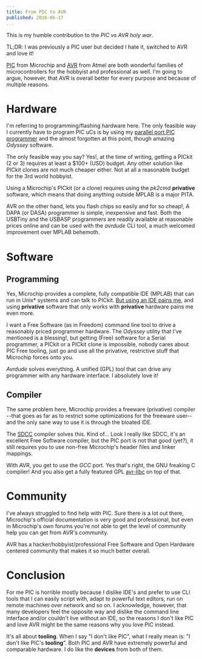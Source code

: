 ```yaml
---
title: From PIC to AVR
published: 2016-06-17
...
```


This is my humble contribution to the *PIC vs AVR holy war*.

TL;DR: I was previously a PIC user but decided I hate it, switched to AVR and
love it!

[PIC](https://en.wikipedia.org/wiki/PIC_microcontroller) from Microchip and
[AVR](https://en.wikipedia.org/wiki/Atmel_AVR) from Atmel are both wonderful
families of microcontrollers for the hobbyist and professional as well. I'm
going to argue, however, that AVR is overall better for every purpose and
because of multiple reasons.

<!--more-->

# Hardware

I'm referring to programming/flashing hardware here. The only feasible way I
currently have to program PIC uCs is by using my [parallel port PIC
programmer](https://sillybytes.net/2013/08/programando-pics-en-gnulinux-hardware-y.html)
and the almost forgotten at this point, though amazing *Odyssey* software.

The only feasible way you say? Yes!, at the time of writing, getting a PICkit (2
or 3) requires at least a $100+ (USD) budget. Any other solution like PICkit
clones are not much cheaper either. Not at all a reasonable budget for the 3rd
world hobbyist.

Using a Microchip's PICkit (or a clone) requires using the *pk2cmd*
**privative** software, which means that doing anything outside MPLAB is a major
PITA.

AVR on the other hand, lets you flash chips so easily and for so cheap!, A DAPA
(or DASA) programmer is simple, inexpensive and fast. Both the USBTiny and the
USBASP programmers are readily available at reasonable prices online and can be
used with the *avrdude*  CLI tool, a much welcomed improvement over MPLAB
behemoth.


# Software

## Programming

Yes, Microchip provides a complete, fully compatible IDE (MPLAB) that can run in
Unix\* systems and can talk to PICkit. [But using an IDE pains
me](https://sillybytes.net/2016/03/why-do-i-hate-ides.htm), and using
**privative** software that only works with **privative** hardware pains me even
more.

I want a Free Software (as in Freedom) command line tool to drive a reasonably
priced programmer hardware. The *Odyssey* utility that I've mentioned is a
blessing!, but getting (Free) software for a Serial programmer, a PICkit or a
PICkit clone is impossible, nobody cares about PIC Free tooling, just go and use
all the privative, restrictive stuff that Microchip forces onto you.

*Avrdude* solves everything. A unified (GPL) tool that can drive any programmer
with any hardware interface. I absolutely love it!


## Compiler

The same problem here, Microchip provides a freeware (privative) compiler --that
goes as far as to restrict some optimizations for the freeware user-- and the
only sane way to use it is through the bloated IDE.

The [SDCC](http://sdcc.sourceforge.net/) compiler solves this. Kind of... Look I
really like SDCC, it's an excellent Free Software compiler, but the PIC port is
not that good (yet?), it still requires you to use non-free Microchip's header
files and linker mappings.

With AVR, you get to use the *GCC* port. Yes that's right, the GNU freaking C
compiler! And you also get a fully featured GPL
[avr-libc](http://www.nongnu.org/avr-libc/) on top of that.


# Community

I've always struggled to find help with PIC. Sure there is a lot out there,
Microchip's official documentation is very good and professional, but even in
Microchip's own forums you're not able to get the level of community help you
can get from AVR's community.

AVR has a hacker/hobbyist/professional Free Software and Open Hardware
centered community that makes it so much better overall.


# Conclusion

For me PIC is horrible mostly because I dislike IDE's and prefer to use CLI
tools that I can easily script with, adapt to powerful text editors, run on
remote machines over network and so on. I acknowledge, however, that many
developers feel the opposite way and dislike the command line interface and/or
couldn't live without an IDE, so the reasons I don't like PIC and love AVR might
be the same reasons why you love PIC instead.

It's all about **tooling**. When I say "I don't like PIC", what I really mean
is: "I don't like PIC's **tooling**". Both PIC and AVR have extremely powerful
and comparable hardware. I do like the **devices** from both of them.
